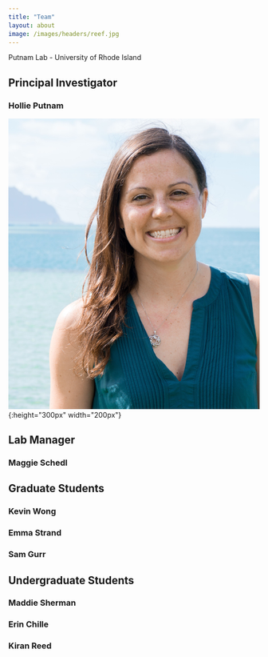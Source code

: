 ```yaml
---
title: "Team"
layout: about
image: /images/headers/reef.jpg
---
```


Putnam Lab - University of Rhode Island

## Principal Investigator   
### Hollie Putnam  
![Putnam](https://github.com/Putnam-Lab/putnam-lab.github.io/blob/master/images/profile.jpg?raw=true){:height="300px" width="200px"}


## Lab Manager  
 
### Maggie Schedl  

## Graduate Students  

### Kevin Wong  

### Emma Strand  

### Sam Gurr  

## Undergraduate Students  

### Maddie Sherman  

### Erin Chille  

### Kiran Reed